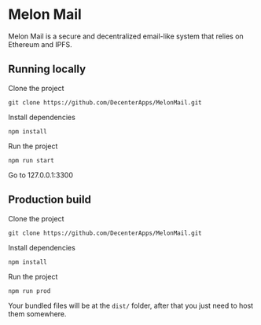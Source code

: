 # Melon Mail

Melon Mail is a secure and decentralized email-like system that relies on Ethereum and IPFS.

## Running locally
Clone the project
```git
git clone https://github.com/DecenterApps/MelonMail.git
``` 
Install dependencies
```
npm install
```
Run the project
```
npm run start
```
Go to 127.0.0.1:3300

## Production build
Clone the project
```git
git clone https://github.com/DecenterApps/MelonMail.git
``` 
Install dependencies
```
npm install
```
Run the project
```
npm run prod
```
Your bundled files will be at the `dist/` folder, after that you just need to host them somewhere.

